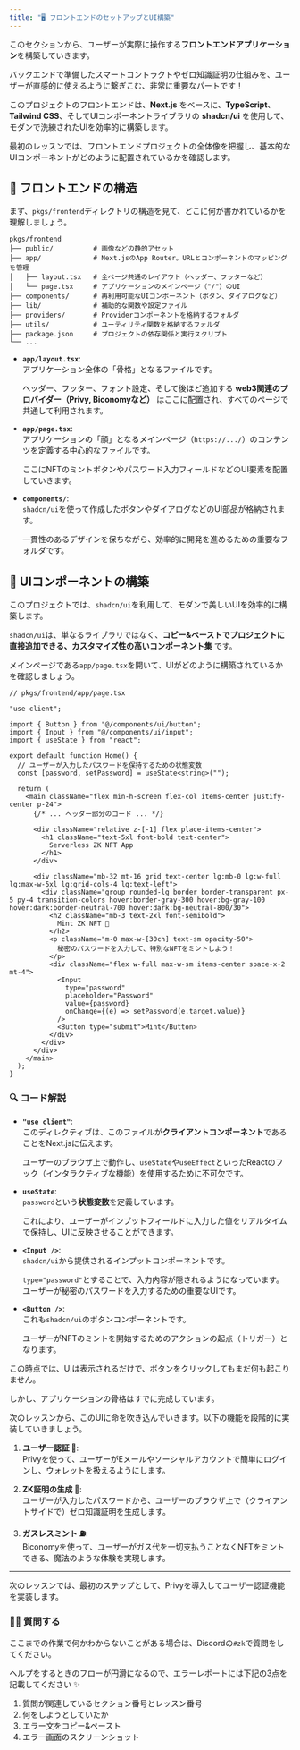 ```yaml
---
title: "🖥️ フロントエンドのセットアップとUI構築"
---
```


このセクションから、ユーザーが実際に操作する**フロントエンドアプリケーション**を構築していきます。 

バックエンドで準備したスマートコントラクトやゼロ知識証明の仕組みを、ユーザーが直感的に使えるように繋ぎこむ、非常に重要なパートです！

このプロジェクトのフロントエンドは、**Next.js** をベースに、**TypeScript**、**Tailwind CSS**、そしてUIコンポーネントライブラリの **shadcn/ui** を使用して、モダンで洗練されたUIを効率的に構築します。

最初のレッスンでは、フロントエンドプロジェクトの全体像を把握し、基本的なUIコンポーネントがどのように配置されているかを確認します。

## 📂 フロントエンドの構造

まず、`pkgs/frontend`ディレクトリの構造を見て、どこに何が書かれているかを理解しましょう。

```
pkgs/frontend
├── public/          # 画像などの静的アセット
├── app/             # Next.jsのApp Router。URLとコンポーネントのマッピングを管理
│   ├── layout.tsx   # 全ページ共通のレイアウト（ヘッダー、フッターなど）
│   └── page.tsx     # アプリケーションのメインページ（"/"）のUI
├── components/      # 再利用可能なUIコンポーネント（ボタン、ダイアログなど）
├── lib/             # 補助的な関数や設定ファイル
├── providers/       # Providerコンポーネントを格納するフォルダ
├── utils/           # ユーティリティ関数を格納するフォルダ
├── package.json     # プロジェクトの依存関係と実行スクリプト
└── ...
```

- **`app/layout.tsx`**:   
  アプリケーション全体の「骨格」となるファイルです。  
  
  ヘッダー、フッター、フォント設定、そして後ほど追加する **web3関連のプロバイダー（Privy, Biconomyなど）** はここに配置され、すべてのページで共通して利用されます。

- **`app/page.tsx`**:   
  アプリケーションの「顔」となるメインページ（`https://.../`）のコンテンツを定義する中心的なファイルです。  
  
  ここにNFTのミントボタンやパスワード入力フィールドなどのUI要素を配置していきます。

- **`components/`**:   
  `shadcn/ui`を使って作成したボタンやダイアログなどのUI部品が格納されます。  

  一貫性のあるデザインを保ちながら、効率的に開発を進めるための重要なフォルダです。

## 🎨 UIコンポーネントの構築

このプロジェクトでは、`shadcn/ui`を利用して、モダンで美しいUIを効率的に構築します。

`shadcn/ui`は、単なるライブラリではなく、**コピー&ペーストでプロジェクトに直接追加できる、カスタマイズ性の高いコンポーネント集** です。

メインページである`app/page.tsx`を開いて、UIがどのように構築されているかを確認しましょう。

```tsx
// pkgs/frontend/app/page.tsx

"use client";

import { Button } from "@/components/ui/button";
import { Input } from "@/components/ui/input";
import { useState } from "react";

export default function Home() {
  // ユーザーが入力したパスワードを保持するための状態変数
  const [password, setPassword] = useState<string>("");

  return (
    <main className="flex min-h-screen flex-col items-center justify-center p-24">
      {/* ... ヘッダー部分のコード ... */}

      <div className="relative z-[-1] flex place-items-center">
        <h1 className="text-5xl font-bold text-center">
          Serverless ZK NFT App
        </h1>
      </div>

      <div className="mb-32 mt-16 grid text-center lg:mb-0 lg:w-full lg:max-w-5xl lg:grid-cols-4 lg:text-left">
        <div className="group rounded-lg border border-transparent px-5 py-4 transition-colors hover:border-gray-300 hover:bg-gray-100 hover:dark:border-neutral-700 hover:dark:bg-neutral-800/30">
          <h2 className="mb-3 text-2xl font-semibold">
            Mint ZK NFT 🔑
          </h2>
          <p className="m-0 max-w-[30ch] text-sm opacity-50">
            秘密のパスワードを入力して、特別なNFTをミントしよう！
          </p>
          <div className="flex w-full max-w-sm items-center space-x-2 mt-4">
            <Input
              type="password"
              placeholder="Password"
              value={password}
              onChange={(e) => setPassword(e.target.value)}
            />
            <Button type="submit">Mint</Button>
          </div>
        </div>
      </div>
    </main>
  );
}
```

### 🔍 コード解説

- **`"use client"`**:   
  このディレクティブは、このファイルが**クライアントコンポーネント**であることをNext.jsに伝えます。
  
  ユーザーのブラウザ上で動作し、`useState`や`useEffect`といったReactのフック（インタラクティブな機能）を使用するために不可欠です。


- **`useState`**:   
  `password`という**状態変数**を定義しています。  
  
  これにより、ユーザーがインプットフィールドに入力した値をリアルタイムで保持し、UIに反映させることができます。

- **`<Input />`**:    
  `shadcn/ui`から提供されるインプットコンポーネントです。  

  `type="password"`とすることで、入力内容が隠されるようになっています。ユーザーが秘密のパスワードを入力するための重要なUIです。

- **`<Button />`**:   
  これも`shadcn/ui`のボタンコンポーネントです。  

  ユーザーがNFTのミントを開始するためのアクションの起点（トリガー）となります。

この時点では、UIは表示されるだけで、ボタンをクリックしてもまだ何も起こりません。

しかし、アプリケーションの骨格はすでに完成しています。

次のレッスンから、このUIに命を吹き込んでいきます。以下の機能を段階的に実装していきましょう。

1.  **ユーザー認証 👤**:   
  Privyを使って、ユーザーがEメールやソーシャルアカウントで簡単にログインし、ウォレットを扱えるようにします。

2.  **ZK証明の生成 🧠**:   
  ユーザーが入力したパスワードから、ユーザーのブラウザ上で（クライアントサイドで）ゼロ知識証明を生成します。

3.  **ガスレスミント ⛽️**:   
  Biconomyを使って、ユーザーがガス代を一切支払うことなくNFTをミントできる、魔法のような体験を実現します。

---
次のレッスンでは、最初のステップとして、Privyを導入してユーザー認証機能を実装します。

### 🙋‍♂️ 質問する

ここまでの作業で何かわからないことがある場合は、Discordの`#zk`で質問をしてください。

ヘルプをするときのフローが円滑になるので、エラーレポートには下記の3点を記載してください ✨

1. 質問が関連しているセクション番号とレッスン番号
2. 何をしようとしていたか
3. エラー文をコピー&ペースト
4. エラー画面のスクリーンショット
